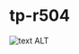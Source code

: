 # tp-r504

![text ALT](https://github.com/lawson200/tp-r504/actions/workflows/pytest.yml/badge.svg)
